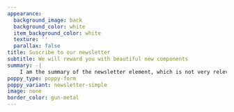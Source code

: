 ```yaml
---
appearance:
  background_image: back
  background_color: white
  item_background_color: white
  texture: ''
  parallax: false
title: Suscribe to our newsletter
subtitle: We will reward you with beautiful new components
summary: -|
    I am the summary of the newsletter element, which is not very relevant
poppy_type: poppy-form
poppy_variant: newsletter-simple
image: none
border_color: gun-metal
---
```

